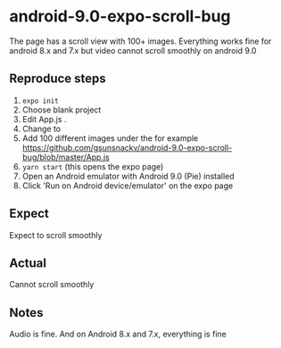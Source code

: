 # android-9.0-expo-scroll-bug

The page has a scroll view with 100+ images. Everything works fine for android 8.x and 7.x but video cannot scroll smoothly on android 9.0

## Reproduce steps
1. `expo init`
2. Choose blank project
3. Edit App.js .
4. Change <View> to <ScrollView>
5. Add 100 different images under the <ScrollView> for example https://github.com/gsunsnackv/android-9.0-expo-scroll-bug/blob/master/App.js
6. `yarn start` (this opens the expo page)
7. Open an Android emulator with Android 9.0 (Pie) installed
8. Click 'Run on Android device/emulator' on the expo page

## Expect
Expect to scroll smoothly

## Actual
Cannot scroll smoothly

## Notes
Audio is fine. And on Android 8.x and 7.x, everything is fine
